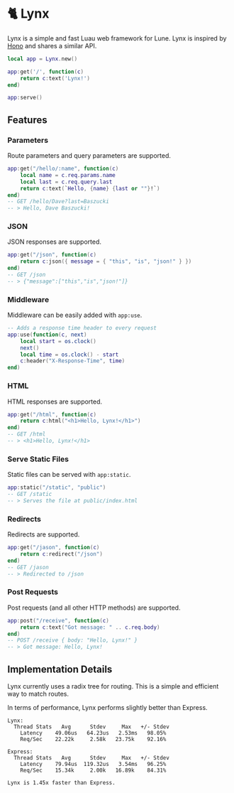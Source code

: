 # 🐈 Lynx

Lynx is a simple and fast Luau web framework for Lune. Lynx is inspired by [Hono](https://github.com/honojs/hono) and shares a similar API.

```lua
local app = Lynx.new()

app:get('/', function(c)
	return c:text('Lynx!')
end)

app:serve()
```

## Features

### Parameters

Route parameters and query parameters are supported.

```lua
app:get("/hello/:name", function(c)
	local name = c.req.params.name
	local last = c.req.query.last
	return c:text(`Hello, {name} {last or ""}!`)
end)
-- GET /hello/Dave?last=Baszucki
-- > Hello, Dave Baszucki!
```

### JSON

JSON responses are supported.

```lua
app:get("/json", function(c)
	return c:json({ message = { "this", "is", "json!" } })
end)
-- GET /json
-- > {"message":["this","is","json!"]}
```

### Middleware

Middleware can be easily added with `app:use`.

```lua
-- Adds a response time header to every request
app:use(function(c, next)
	local start = os.clock()
	next()
	local time = os.clock() - start
	c:header("X-Response-Time", time)
end)
```

### HTML

HTML responses are supported.

```lua
app:get("/html", function(c)
	return c:html("<h1>Hello, Lynx!</h1>")
end)
-- GET /html
-- > <h1>Hello, Lynx!</h1>
```

### Serve Static Files

Static files can be served with `app:static`.

```lua
app:static("/static", "public")
-- GET /static
-- > Serves the file at public/index.html
```

### Redirects

Redirects are supported.

```lua
app:get("/jason", function(c)
	return c:redirect("/json")
end)
-- GET /jason
-- > Redirected to /json
```

### Post Requests

Post requests (and all other HTTP methods) are supported.

```lua
app:post("/receive", function(c)
	return c:text("Got message: " .. c.req.body)
end)
-- POST /receive { body: "Hello, Lynx!" }
-- > Got message: Hello, Lynx!
```

## Implementation Details

Lynx currently uses a radix tree for routing. This is a simple and efficient way to match routes.

In terms of performance, Lynx performs slightly better than Express.

```
Lynx:
  Thread Stats   Avg      Stdev     Max   +/- Stdev
    Latency    49.06us   64.23us   2.53ms   98.05%
    Req/Sec    22.22k     2.58k   23.75k    92.16%

Express:
  Thread Stats   Avg      Stdev     Max   +/- Stdev
    Latency    79.94us  119.32us   3.54ms   96.25%
    Req/Sec    15.34k     2.00k   16.89k    84.31%

Lynx is 1.45x faster than Express.
```
